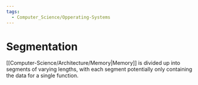 ```yaml
---
tags:
  - Computer_Science/Opperating-Systems
---
```

# Segmentation
[[Computer-Science/Architecture/Memory|Memory]] is divided up into segments of varying lengths, with each segment potentially only containing the data for a single function.